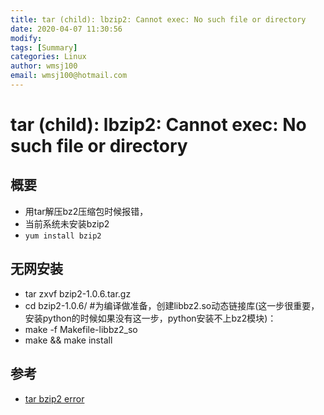 ```yaml
---
title: tar (child): lbzip2: Cannot exec: No such file or directory
date: 2020-04-07 11:30:56
modify: 
tags: [Summary]
categories: Linux
author: wmsj100
email: wmsj100@hotmail.com
---
```


# tar (child): lbzip2: Cannot exec: No such file or directory

## 概要

- 用tar解压bz2压缩包时候报错，
- 当前系统未安装bzip2
- `yum install bzip2`

## 无网安装

- tar zxvf bzip2-1.0.6.tar.gz
- cd bzip2-1.0.6/
#为编译做准备，创建libbz2.so动态链接库(这一步很重要，安装python的时候如果没有这一步，python安装不上bz2模块)：
- make -f Makefile-libbz2_so
- make && make install

## 参考

- [tar bzip2 error](https://blog.csdn.net/u012949658/article/details/55001179)
